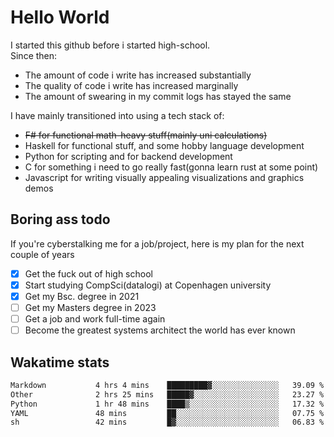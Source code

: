 # Hello World

I started this github before i started high-school.  
Since then:
- The amount of code i write has increased substantially
- The quality of code i write has increased marginally
- The amount of swearing in my commit logs has stayed the same

I have mainly transitioned into using a tech stack of:
- ~~F# for functional math-heavy stuff(mainly uni calculations)~~
- Haskell for functional stuff, and some hobby language development
- Python for scripting and for backend development
- C for something i need to go really fast(gonna learn rust at some point)
- Javascript for writing visually appealing visualizations and graphics demos

## Boring ass todo
If you're cyberstalking me for a job/project, here is my plan for the next couple of years
- [x] Get the fuck out of high school
- [x] Start studying CompSci(datalogi) at Copenhagen university
- [x] Get my Bsc. degree in 2021
- [ ] Get my Masters degree in 2023
- [ ] Get a job and work full-time again
- [ ] Become the greatest systems architect the world has ever known

## Wakatime stats
<!--START_SECTION:waka-->

```txt
Markdown           4 hrs 4 mins    █████████▓░░░░░░░░░░░░░░░   39.09 %
Other              2 hrs 25 mins   █████▓░░░░░░░░░░░░░░░░░░░   23.27 %
Python             1 hr 48 mins    ████▒░░░░░░░░░░░░░░░░░░░░   17.32 %
YAML               48 mins         ██░░░░░░░░░░░░░░░░░░░░░░░   07.75 %
sh                 42 mins         █▓░░░░░░░░░░░░░░░░░░░░░░░   06.83 %
```

<!--END_SECTION:waka-->
